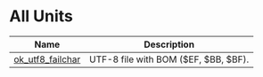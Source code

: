 # All Units


| Name | Description |
|---|---|
| [ok_utf8_failchar](ok_utf8_failchar.md) | UTF-8 file with BOM ($EF, $BB, $BF). |

